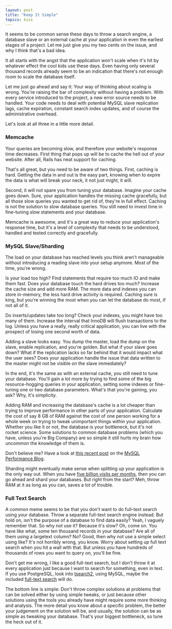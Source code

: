 ```yaml
---
layout: post
title: "Keep It Simple"
topics: kiss
---
```

It seems to be common sense these days to throw a search engine, a database slave or an external cache at your application in even the earliest stages of a project. Let me just give you my two cents on the issue, and why I think that's a bad idea.

It all starts with the angst that the application won't scale when it's hit by whatever effect the cool kids use these days. Even having only several thousand records already seem to be an indication that there's not enough room to scale the database itself.

Let me just go ahead and say it: Your way of thinking about scaling is wrong. You're raising the bar of complexity without having a problem. With every service introduced to the project, a new error source needs to be handled. Your code needs to deal with potential MySQL slave replication lags, cache expiration, constant search index updates, and of course the administrative overhead.

Let's look at all three in a little more detail.

### Memcache


Your queries are becoming slow, and therefore your website's response time decreases. First thing that pops up will be to cache the hell out of your website. After all, Rails has neat support for caching.

That's all great, but you need to be aware of two things. First, caching is hard. Getting the data in and out is the easy part, knowing when to expire the data is what will break your neck, it not just might, it will.

Second, it will not spare you from tuning your database. Imagine your cache goes down. Sure, your application handles the missing cache gracefully, but all those slow queries you wanted to get rid of, they're in full effect. Caching is not the solution to slow database queries. You still need to invest time in fine-tuning slow statements and your database.

Memcache is awesome, and it's a great way to reduce your application's response time, but it's a level of complexity that needs to be understood, handled and tested correctly and gracefully.

### MySQL Slave/Sharding

The load on your database has reached levels you think aren't manageable without introducing a reading slave into your setup anymore. Most of the time, you're wrong.

Is your load too high? Find statements that require too much IO and make them fast. Does your database touch the hard drives too much? Increase the cache size and add more RAM. The more data and indexes you can store in-memory, the less hard drive activity is required. Caching sure is king, but you're winning the most when you can let the database do most, if not all of it.

Do inserts/updates take too long? Check your indexes, you might have too many of them. Increase the interval that InnoDB will flush transactions to the log. Unless you have a really, really critical application, you can live with the prospect of losing one second worth of data.

Adding a slave looks easy. You dump the master, load the dump on the slave, enable replication, and you're golden. But what if your slave goes down? What if the replication lacks so far behind that it would impact what the user sees? Does your application handle the issue that data written to the master might not be visible on the slave immediately?

In the end, it's the same as with an external cache, you still need to tune your database. You'll gain a lot more by trying to find some of the big resource-hogging queries in your application, setting some indexes or fine-tuning one or two database parameters. What's that you're gaining, you ask? Why, it's simplicity.

Adding RAM and increasing the database's cache is a lot cheaper than trying to improve performance in other parts of your application. Calculate the cost of say 8 GB of RAM against the cost of one person working for a whole week on trying to tweak unimportant things within your application. Whether you like it or not, the database is your bottleneck, but it's not rocket science. Some solutions to common database problems (which you have, unless you're Big Company) are so simple it still hurts my brain how uncommon the knowledge of them is.

Don't believe me? Have a look at [this recent post](http://www.mysqlperformanceblog.com/2009/03/01/kiss-kiss-kiss/) on the [MySQL Performance Blog](http://www.mysqlperformanceblog.com/).

Sharding might eventually make sense when splitting up your application is the only way out. When you have [five billion visits per months](http://www.jurriaanpersyn.com/archives/2009/02/12/database-sharding-at-netlog-with-mysql-and-php/), then you can go ahead and shard your databases. But right from the start? Meh, throw RAM at it as long as you can, saves a lot of trouble.

### Full Text Search

A common meme seems to be that you don't want to do full-text search using your database. Throw a separate full-text search engine instead. But hold on, isn't the purpose of a database to find data easily? Yeah, I vaguely remember that. So why not use it? Because it's slow? Oh, come on. You have like what, some ten thousand records in your database? Are all of them using a largetext column? No? Good, then why not use a simple select using like? It's not horribly wrong, you know. Worry about setting up full text search when you hit a wall with that. But unless you have hundreds of thousands of rows you want to query on, you'll be fine.

Don't get me wrong, I like a good full-text search, but I don't throw it at every application just because I want to search for something, even in text. If you use PostgreSQL, look into [tsearch2](http://www.postgresql.org/docs/current/static/tsearch2.html), using MySQL, maybe the included [full-text search](http://dev.mysql.com/doc/refman/5.1/en/fulltext-search.html) will do.

The bottom line is simple: Don't throw complex solutions at problems that can be solved either by using simple tweaks, or just because other solutions using the tools you already have might require some more thinking and analysis. The more detail you know about a specific problem, the better your judgement on the solution will be, and usually, the solution can be as simple as tweaking your database. That's your biggest bottleneck, so tune the heck out of it.